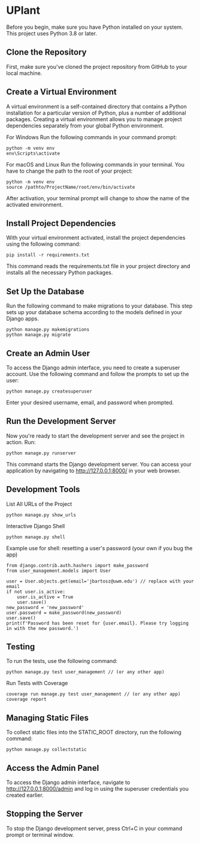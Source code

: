 # UPlant

Before you begin, make sure you have Python installed on your system. This project uses Python 3.8 or later.

## Clone the Repository

First, make sure you've cloned the project repository from GitHub to your local machine.

## Create a Virtual Environment

A virtual environment is a self-contained directory that contains a Python installation for a particular version of Python, plus a number of additional packages. Creating a virtual environment allows you to manage project dependencies separately from your global Python environment.

For Windows
Run the following commands in your command prompt:

  ```
  python -m venv env
  env\Scripts\activate
  ```

For macOS and Linux
Run the following commands in your terminal. You have to change the path to the root of your project:

  ```
  python -m venv env
  source /pathto/ProjectName/root/env/bin/activate
  ```

After activation, your terminal prompt will change to show the name of the activated environment.

## Install Project Dependencies

With your virtual environment activated, install the project dependencies using the following command:
  
  ```
  pip install -r requirements.txt
  ```

This command reads the requirements.txt file in your project directory and installs all the necessary Python packages.

## Set Up the Database

Run the following command to make migrations to your database. This step sets up your database schema according to the models defined in your Django apps.

  ```
  python manage.py makemigrations
  python manage.py migrate
  ```

## Create an Admin User

To access the Django admin interface, you need to create a superuser account. Use the following command and follow the prompts to set up the user:

  ```
  python manage.py createsuperuser
  ```

Enter your desired username, email, and password when prompted.

## Run the Development Server

Now you're ready to start the development server and see the project in action. Run:

  ```
  python manage.py runserver
  ```

This command starts the Django development server. You can access your application by navigating to http://127.0.0.1:8000/ in your web browser.

## Development Tools
List All URLs of the Project

  ```
  python manage.py show_urls
  ```

Interactive Django Shell

  ```
  python manage.py shell
  ```

Example use for shell: resetting a user's password (your own if you bug the app)

  ```
  from django.contrib.auth.hashers import make_password
  from user_management.models import User
  
  user = User.objects.get(email='jbartosz@uwm.edu') // replace with your email
  if not user.is_active:
      user.is_active = True
      user.save()
  new_password = 'new_password'
  user.password = make_password(new_password)
  user.save()
  print(f'Password has been reset for {user.email}. Please try logging in with the new password.')

  ```

## Testing

To run the tests, use the following command:

  ```
  python manage.py test user_management // (or any other app)
  ```

Run Tests with Coverage
    
  ```
  coverage run manage.py test user_management // (or any other app)
  coverage report
  ```

## Managing Static Files

To collect static files into the STATIC_ROOT directory, run the following command:

  ```
  python manage.py collectstatic
  ```

## Access the Admin Panel

To access the Django admin interface, navigate to http://127.0.0.1:8000/admin and log in using the superuser credentials you created earlier.

## Stopping the Server

To stop the Django development server, press Ctrl+C in your command prompt or terminal window.
